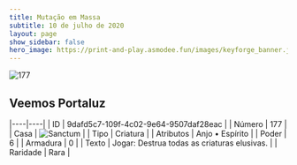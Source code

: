 ```yaml
---
title: Mutação em Massa
subtitle: 10 de julho de 2020
layout: page
show_sidebar: false
hero_image: https://print-and-play.asmodee.fun/images/keyforge_banner.jpg
---
```


![177](https://cdn.keyforgegame.com/media/card_front/pt/479_177_VP65GQXWR45X_pt.png)

## Veemos Portaluz

|----|----|
| ID | 9dafd5c7-109f-4c02-9e64-9507daf28eac |
| Número | 177 |
| Casa | ![Sanctum](https://archonarcana.com/images/thumb/c/c7/Sanctum.png/22px-Sanctum.png "Santuário") |
| Tipo | Criatura |
| Atributos | Anjo • Espírito |
| Poder | 6 |
| Armadura | 0 |
| Texto | Jogar: Destrua todas as criaturas   elusivas. |
| Raridade | Rara |
